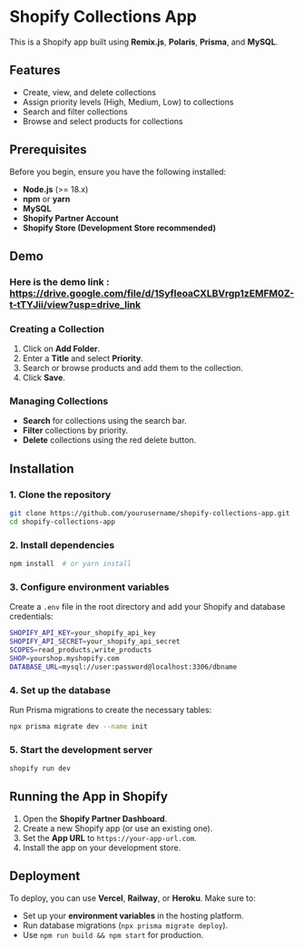 # Shopify Collections App

This is a Shopify app built using **Remix.js**, **Polaris**, **Prisma**, and **MySQL**.

## Features

- Create, view, and delete collections
- Assign priority levels (High, Medium, Low) to collections
- Search and filter collections
- Browse and select products for collections

## Prerequisites

Before you begin, ensure you have the following installed:

- **Node.js** (>= 18.x)
- **npm** or **yarn**
- **MySQL**
- **Shopify Partner Account**
- **Shopify Store (Development Store recommended)**

## Demo

### Here is the demo link : https://drive.google.com/file/d/1SyfIeoaCXLBVrgp1zEMFM0Z-t-tTYJii/view?usp=drive_link

### Creating a Collection

1. Click on **Add Folder**.
2. Enter a **Title** and select **Priority**.
3. Search or browse products and add them to the collection.
4. Click **Save**.

### Managing Collections

- **Search** for collections using the search bar.
- **Filter** collections by priority.
- **Delete** collections using the red delete button.

## Installation

### 1. Clone the repository

```sh
git clone https://github.com/yourusername/shopify-collections-app.git
cd shopify-collections-app
```

### 2. Install dependencies

```sh
npm install  # or yarn install
```

### 3. Configure environment variables

Create a `.env` file in the root directory and add your Shopify and database credentials:

```sh
SHOPIFY_API_KEY=your_shopify_api_key
SHOPIFY_API_SECRET=your_shopify_api_secret
SCOPES=read_products,write_products
SHOP=yourshop.myshopify.com
DATABASE_URL=mysql://user:password@localhost:3306/dbname
```

### 4. Set up the database

Run Prisma migrations to create the necessary tables:

```sh
npx prisma migrate dev --name init
```

### 5. Start the development server

```sh
shopify run dev  
```

## Running the App in Shopify

1. Open the **Shopify Partner Dashboard**.
2. Create a new Shopify app (or use an existing one).
3. Set the **App URL** to `https://your-app-url.com`.
4. Install the app on your development store.

## Deployment

To deploy, you can use **Vercel**, **Railway**, or **Heroku**. Make sure to:

- Set up your **environment variables** in the hosting platform.
- Run database migrations (`npx prisma migrate deploy`).
- Use `npm run build && npm start` for production.



